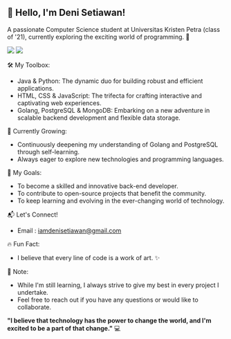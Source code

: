 ## 👋 Hello, I'm Deni Setiawan!

A passionate Computer Science student at Universitas Kristen Petra (class of '21), currently exploring the exciting world of programming. 🚀

![](https://raw.githubusercontent.com/DeNNYHZ/github-stats/master/generated/overview.svg#gh-dark-mode-only)
![](https://raw.githubusercontent.com/DeNNYHZ/github-stats/master/generated/languages.svg#gh-dark-mode-only)

🛠️ My Toolbox:

* Java & Python: The dynamic duo for building robust and efficient applications.
* HTML, CSS & JavaScript: The trifecta for crafting interactive and captivating web experiences.
* Golang, PostgreSQL & MongoDB: Embarking on a new adventure in scalable backend development and flexible data storage.

🌱 Currently Growing:

* Continuously deepening my understanding of Golang and PostgreSQL through self-learning.
* Always eager to explore new technologies and programming languages.

🌟 My Goals:

* To become a skilled and innovative back-end developer.
* To contribute to open-source projects that benefit the community.
* To keep learning and evolving in the ever-changing world of technology.

📬 Let's Connect!

* Email : iamdenisetiawan@gmail.com

🔥 Fun Fact:

* I believe that every line of code is a work of art. ✨

📝 Note:

* While I'm still learning, I always strive to give my best in every project I undertake.
* Feel free to reach out if you have any questions or would like to collaborate.

**"I believe that technology has the power to change the world, and I'm excited to be a part of that change."** 💻 
